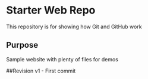 # Starter Web Repo

This repository is for showing how Git and GitHub work

## Purpose

Sample website with plenty of files for demos


##Revision
v1 - First commit
